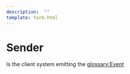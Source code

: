 ```yaml
---
description:  ""
template: term.html
---
```

# Sender 

Is the client system emitting the <glossary:Event>      
